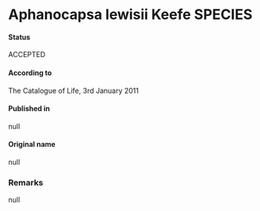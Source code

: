 # Aphanocapsa lewisii Keefe SPECIES

#### Status
ACCEPTED

#### According to
The Catalogue of Life, 3rd January 2011

#### Published in
null

#### Original name
null

### Remarks
null